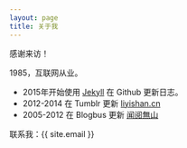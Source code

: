 ```yaml
---
layout: page
title: 关于我
---
```


<p class="message">
  感谢来访！
</p>

1985，互联网从业。

+   2015年开始使用 [Jekyll](http://www.jekyllrb.com) 在 Github 更新日志。
+   2012-2014 在 Tumblr 更新  [liyishan.cn](http://www.liyishan.cn)
+   2005-2012 在 Blogbus 更新  [闻阅無山](http://costi.blogbus.com) 

联系我：{{ site.email }}